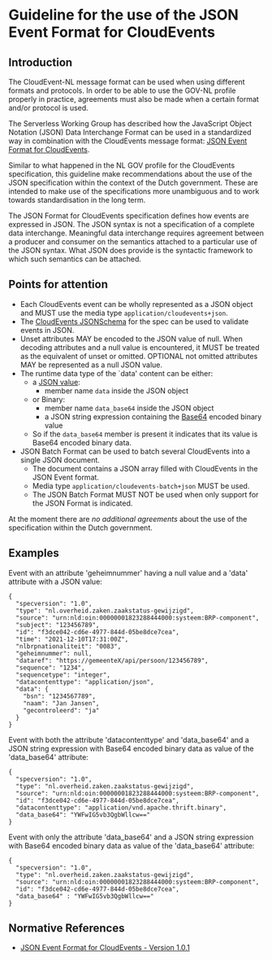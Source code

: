 
# Guideline for the use of the JSON Event Format for CloudEvents

## Introduction 

The CloudEvent-NL message format can be used when using different formats and protocols. In order to be able to use the GOV-NL profile properly in practice, agreements must also be made when a certain format and/or protocol is used. 

The Serverless Working Group has described how the JavaScript Object Notation (JSON) Data Interchange Format can be used in a standardized way in combination with the CloudEvents message format: [JSON Event Format for CloudEvents](https://github.com/cloudevents/spec/blob/v1.0.1/json-format.md).

Similar to what happened in the NL GOV profile for the CloudEvents specification, this guideline make recommendations
about the use of the JSON specification within the context of the Dutch government. These are intended to make use of the specifications more unambiguous and to work towards standardisation in the long term.

The JSON Format for CloudEvents specification defines how events are expressed in JSON. The JSON syntax is not a specification of a complete data interchange. Meaningful data interchange requires agreement between a producer and consumer on the semantics attached to a particular use of the JSON syntax. What JSON does provide is the syntactic framework to which such semantics can be attached.

## Points for attention

- Each CloudEvents event can be wholly represented as a JSON object and MUST use the media type `application/cloudevents+json`.
- The [CloudEvents JSONSchema](https://github.com/cloudevents/spec/blob/v1.0.1/spec.json) for the spec can be used to validate events in JSON.
- Unset attributes MAY be encoded to the JSON value of null. When decoding attributes and a null value is encountered, it MUST be treated as the equivalent of unset or omitted. OPTIONAL not omitted attributes MAY be represented as a null JSON value.
- The runtime data type of the `data' content can be either:
    - a [JSON value](https://tools.ietf.org/html/rfc7159#section-3):
        - member name `data` inside the JSON object
    - or Binary: 
        - member name `data_base64` inside the JSON object
        - a JSON string expression containing the [Base64](https://tools.ietf.org/html/rfc4648#section-4) encoded binary value
    - So if the `data_base64` member is present it indicates that its value is Base64 encoded binary data.
- JSON Batch Format can be used to batch several CloudEvents into a single JSON document.
    - The document contains a JSON array filled with CloudEvents in the JSON Event format.
    - Media type `application/cloudevents-batch+json` MUST be used.
    - The JSON Batch Format MUST NOT be used when only support for the JSON Format is indicated.

At the moment there are *no additional agreements* about the use of the specification within the Dutch government.

## Examples

Event with an attribute 'geheimnummer' having a null value and a 'data' attribute with a JSON value:
```
{
  "specversion": "1.0",
  "type": "nl.overheid.zaken.zaakstatus-gewijzigd",
  "source": "urn:nld:oin:00000001823288444000:systeem:BRP-component",
  "subject": "123456789",
  "id": "f3dce042-cd6e-4977-844d-05be8dce7cea",
  "time": "2021-12-10T17:31:00Z",
  "nlbrpnationaliteit": "0083",
  "geheimnummer": null,
  "dataref": "https://gemeenteX/api/persoon/123456789",
  "sequence": "1234",
  "sequencetype": "integer",
  "datacontenttype": "application/json",
  "data": {
    "bsn": "1234567789",
    "naam": "Jan Jansen",
    "gecontroleerd": "ja"
  }
}
```

Event with both the attribute 'datacontenttype' and 'data_base64' and a JSON string expression with Base64 encoded binary data as value of the 'data_base64' attribute:
```
{
  "specversion": "1.0",
  "type": "nl.overheid.zaken.zaakstatus-gewijzigd",
  "source": "urn:nld:oin:00000001823288444000:systeem:BRP-component",
  "id": "f3dce042-cd6e-4977-844d-05be8dce7cea",
  "datacontenttype": "application/vnd.apache.thrift.binary",
  "data_base64": "YWFwIG5vb3QgbWllcw=="
}
```

Event with only the attribute 'data_base64' and a JSON string expression with Base64 encoded binary data as value of the 'data_base64' attribute:
```
{
  "specversion": "1.0",
  "type": "nl.overheid.zaken.zaakstatus-gewijzigd",
  "source": "urn:nld:oin:00000001823288444000:systeem:BRP-component",
  "id": "f3dce042-cd6e-4977-844d-05be8dce7cea",
  "data_base64" : "YWFwIG5vb3QgbWllcw=="
}
```

## Normative References

- [JSON Event Format for CloudEvents - Version 1.0.1](https://github.com/cloudevents/spec/blob/v1.0.1/json-format.md)